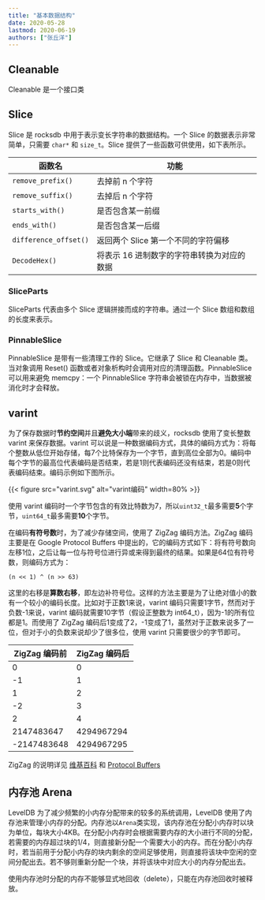 ```yaml
---
title: "基本数据结构"
date: 2020-05-28
lastmod: 2020-06-19
authors: ["张丘洋"]
---
```


## Cleanable

Cleanable 是一个接口类

## Slice

Slice 是 rocksdb 中用于表示变长字符串的数据结构。一个 Slice 的数据表示非常简单，只需要 `char*` 和 `size_t`。Slice 提供了一些函数可供使用，如下表所示。

| 函数名                | 功能                                       |
| --------------------- | ------------------------------------------ |
| `remove_prefix()`     | 去掉前 n 个字符                            |
| `remove_suffix()`     | 去掉后 n 个字符                            |
| `starts_with()`       | 是否包含某一前缀                           |
| `ends_with()`         | 是否包含某一后缀                           |
| `difference_offset()` | 返回两个 Slice 第一个不同的字符偏移        |
| `DecodeHex()`         | 将表示 16 进制数字的字符串转换为对应的数据 |

### SliceParts

SliceParts 代表由多个 Slice 逻辑拼接而成的字符串。通过一个 Slice 数组和数组的长度来表示。

### PinnableSlice

PinnableSlice 是带有一些清理工作的 Slice。它继承了 Slice 和 Cleanable 类。当对象调用 Reset() 函数或者对象析构时会调用对应的清理函数。PinnableSlice 可以用来避免 memcpy：一个 PinnableSlice 字符串会被锁在内存中，当数据被消化时才会释放。

## varint

为了保存数据时**节约空间**并且**避免大小端**带来的歧义，rocksdb 使用了变长整数 varint 来保存数据。varint 可以说是一种数据编码方式，具体的编码方式为：将每个整数从低位开始存储，每7个比特保存为一个字节，直到高位全部为0。编码中每个字节的最高位代表编码是否结束，若是1则代表编码还没有结束，若是0则代表编码结束。编码示例如下图所示。

{{< figure src="varint.svg" alt="varint编码" width=80% >}}

使用 varint 编码时一个字节包含的有效比特数为7，所以`uint32_t`最多需要**5**个字节，`uint64_t`最多需要**10**个字节。

在编码**有符号数**时，为了减少存储空间，使用了 ZigZag 编码方法。ZigZag 编码主要是在 Google Protocol Buffers 中提出的，它的编码方式如下：将有符号数向左移1位，之后让每一位与符号位进行异或来得到最终的结果。如果是64位有符号数，则编码方式为：

    (n << 1) ^ (n >> 63)

这里的右移是**算数右移**，即左边补符号位。这样的方法主要是为了让绝对值小的数有一个较小的编码长度。比如对于正数1来说，varint 编码只需要1字节，然而对于负数-1来说，varint 编码就需要10字节（假设正整数为 int64_t），因为-1的所有位都是1。而使用了 ZigZag 编码后1变成了2，-1变成了1，虽然对于正数来说多了一位，但对于小的负数来说却少了很多位，使用 varint 只需要很少的字节即可。

| ZigZag 编码前 | ZigZag 编码后 |
| ------------- | ------------- |
| 0             | 0             |
| -1            | 1             |
| 1             | 2             |
| -2            | 3             |
| 2             | 4             |
| 2147483647    | 4294967294    |
| -2147483648   | 4294967295    |

ZigZag 的说明详见 [维基百科](https://en.wikipedia.org/wiki/Variable-length_quantity#Zigzag_encoding) 和 [Protocol Buffers](https://developers.google.com/protocol-buffers/docs/encoding#signed-integers)

## 内存池 Arena

LevelDB 为了减少频繁的小内存分配带来的较多的系统调用，LevelDB 使用了内存池来管理小内存的分配。内存池以`Arena`类实现，该内存池在分配小内存时以块为单位，每块大小4KB。在分配小内存时会根据需要内存的大小进行不同的分配，若需要的内存超过块的1/4，则直接新分配一个需要大小的内存。而在分配小内存时，若当前用于分配小内存的块内剩余的空间足够使用，则直接将该块中空闲的空间分配出去。若不够则重新分配一个块，并将该块中对应大小的内存分配出去。

使用内存池时分配的内存不能够显式地回收（delete），只能在内存池回收时被释放。
